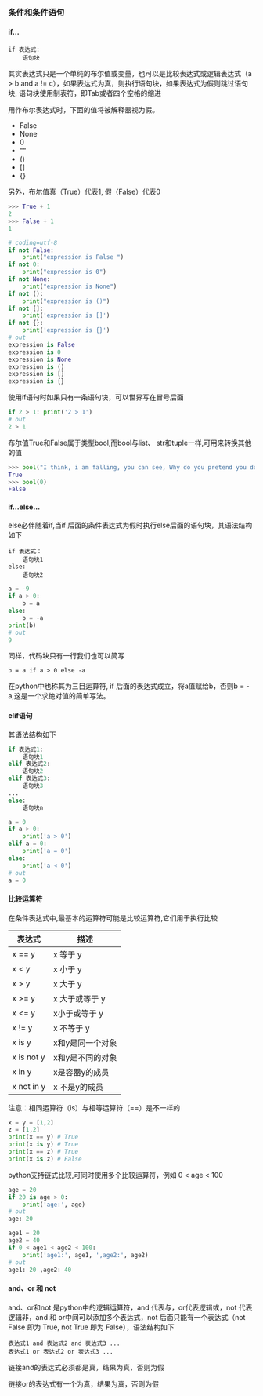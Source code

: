 ### 条件和条件语句

#### if...

```
if 表达式:
	语句块
```

其实表达式只是一个单纯的布尔值或变量，也可以是比较表达式或逻辑表达式（a > b and a != c），如果表达式为真，则执行语句块，如果表达式为假则跳过语句块, 语句块使用制表符，即Tab或者四个空格的缩进

用作布尔表达式时，下面的值将被解释器视为假。

* False
* None
* 0
* ""
* ()
* []
* {}

另外，布尔值真（True）代表1, 假（False）代表0 

```python
>>> True + 1
2
>>> False + 1
1
```

```python
# coding=utf-8
if not False:
    print("expression is False ")
if not 0:
    print("expression is 0")
if not None:
    print("expression is None")
if not ():
    print("expression is ()")
if not []:
    print('expression is []')
if not {}:
    print('expression is {}')
# out
expression is False 
expression is 0
expression is None
expression is ()
expression is []
expression is {}
```

使用if语句时如果只有一条语句块，可以世界写在冒号后面

```python
if 2 > 1: print('2 > 1')
# out
2 > 1
```

布尔值True和False属于类型bool,而bool与list、 str和tuple一样,可用来转换其他的值

```python
>>> bool("I think, i am falling, you can see, Why do you pretend you don't know?")
True
>>> bool(0)
False
```

#### if...else...

else必伴随着if,当if 后面的条件表达式为假时执行else后面的语句块，其语法结构如下

```
if 表达式：
	语句块1
else: 
	语句块2
```

```python
a = -9
if a > 0: 
    b = a
else:
    b = -a
print(b)
# out
9
```

同样，代码块只有一行我们也可以简写

`b = a if a > 0 else -a`

在python中也称其为三目运算符, if 后面的表达式成立，将a值赋给b，否则b = -a,这是一个求绝对值的简单写法。

#### elif语句

其语法结构如下

```python
if 表达式1:
    语句块1
elif 表达式2:
    语句块2
elif 表达式3:
    语句块3
...
else:
    语句块n
```

```python
a = 0
if a > 0:
    print('a > 0')
elif a = 0:
    print('a = 0')
else:
    print('a < 0')
# out 
a = 0
```



#### 比较运算符

在条件表达式中,最基本的运算符可能是比较运算符,它们用于执行比较

| 表达式     | 描述             |
| ---------- | ---------------- |
| x == y     | x 等于 y         |
| x <  y     | x 小于 y         |
| x > y      | x 大于 y         |
| x >= y     | x 大于或等于 y   |
| x <= y     | x小于或等于 y    |
| x != y     | x 不等于 y       |
| x is y     | x和y是同一个对象 |
| x is not y | x和y是不同的对象 |
| x in y     | x是容器y的成员   |
| x not in y | x 不是y的成员    |

注意：相同运算符（is）与相等运算符（==）是不一样的

```python
x = y = [1,2]
z = [1,2]
print(x == y) # True
print(x is y) # True
print(x == z) # True
print(x is z) # False
```



python支持链式比较,可同时使用多个比较运算符，例如 0 < age < 100

```python
age = 20
if 20 is age > 0:
    print('age:', age)
# out 
age: 20
```

```python
age1 = 20
age2 = 40
if 0 < age1 < age2 < 100:
    print('age1:', age1, ',age2:', age2)
# out 
age1: 20 ,age2: 40
```

#### and、or 和 not

and、or和not 是python中的逻辑运算符，and 代表与，or代表逻辑或，not 代表逻辑非，and 和 or中间可以添加多个表达式，not 后面只能有一个表达式（not False 即为 True, not True 即为 False），语法结构如下

```
表达式1 and 表达式2 and 表达式3 ...
表达式1 or 表达式2 or 表达式3 ...
```

链接and的表达式必须都是真，结果为真，否则为假

链接or的表达式有一个为真，结果为真，否则为假



 

